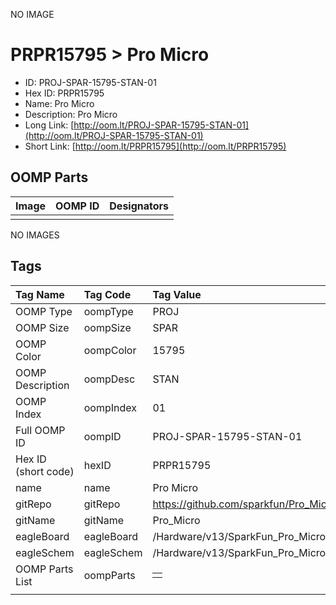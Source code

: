 


  
NO IMAGE  
# PRPR15795 > Pro Micro

- ID: PROJ-SPAR-15795-STAN-01
- Hex ID: PRPR15795
- Name: Pro Micro
- Description: Pro Micro
- Long Link: [http://oom.lt/PROJ-SPAR-15795-STAN-01](http://oom.lt/PROJ-SPAR-15795-STAN-01)
- Short Link: [http://oom.lt/PRPR15795](http://oom.lt/PRPR15795)

## OOMP Parts
  

|Image|OOMP ID|Designators|
| :--- | :--- | :--- |
||||
  
NO IMAGES  
## Tags
  

|Tag Name|Tag Code|Tag Value|
| :--- | :--- | :--- |
|OOMP Type|oompType|PROJ|
|OOMP Size|oompSize|SPAR|
|OOMP Color|oompColor|15795|
|OOMP Description|oompDesc|STAN|
|OOMP Index|oompIndex|01|
|Full OOMP ID|oompID|PROJ-SPAR-15795-STAN-01|
|Hex ID (short code)|hexID|PRPR15795|
|name|name|Pro Micro|
|gitRepo|gitRepo|https://github.com/sparkfun/Pro_Micro|
|gitName|gitName|Pro_Micro|
|eagleBoard|eagleBoard|/Hardware/v13/SparkFun_Pro_Micro.brd|
|eagleSchem|eagleSchem|/Hardware/v13/SparkFun_Pro_Micro.sch|
|OOMP Parts List|oompParts|<table><tr><td></td></tr></table>|
||||
